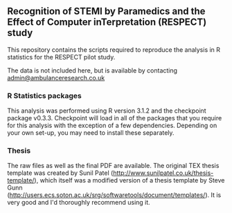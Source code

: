 ## Recognition of STEMI by Paramedics and the Effect of Computer inTerpretation (RESPECT) study

This repository contains the scripts required to reproduce the analysis in R statistics for the RESPECT pilot study.

The data is not included here, but is available by contacting admin@ambulanceresearch.co.uk

### R Statistics packages

This analysis was performed using R version 3.1.2 and the checkpoint package v0.3.3.  Checkpoint will load in all of the packages that you require for this analysis with the exception of a few dependencies.  Depending on your own set-up, you may need to install these separately.

### Thesis

The raw files as well as the final PDF are available.  The original TEX thesis template was created by Sunil Patel (http://www.sunilpatel.co.uk/thesis-template/), which itself was a modified version of a thesis template by Steve Gunn (http://users.ecs.soton.ac.uk/srg/softwaretools/document/templates/).  It is very good and I'd thoroughly recommend using it.
